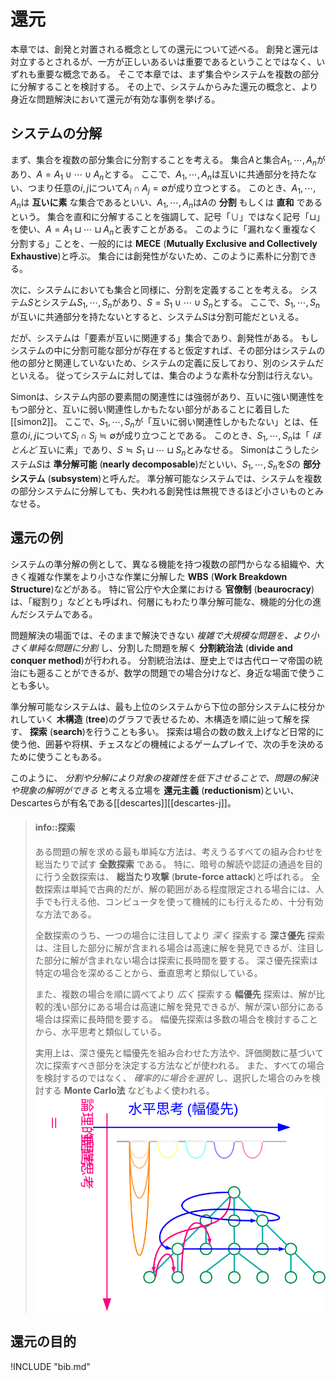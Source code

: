 # 還元

本章では、創発と対置される概念としての還元について述べる。
創発と還元は対立するとされるが、一方が正しいあるいは重要であるということではなく、いずれも重要な概念である。
そこで本章では、まず集合やシステムを複数の部分に分解することを検討する。
その上で、システムからみた還元の概念と、より身近な問題解決において還元が有効な事例を挙げる。

## システムの分解

まず、集合を複数の部分集合に分割することを考える。
集合$A$と集合$A_1, \cdots, A_n$があり、$A = A_1 \cup \cdots \cup A_n$とする。
ここで、$A_1, \cdots, A_n$は互いに共通部分を持たない、つまり任意の$i, j$について$A_i \cap A_j = \emptyset$が成り立つとする。
このとき、$A_1, \cdots, A_n$は **互いに素** な集合であるといい、$A_1, \cdots, A_n$は$A$の **分割** もしくは **直和** であるという。
集合を直和に分解することを強調して、記号「$\cup$」ではなく記号「$\sqcup$」を使い、$A = A_1 \sqcup \cdots \sqcup A_n$と表すことがある。
このように「漏れなく重複なく分割する」ことを、一般的には **MECE** (**Mutually Exclusive and Collectively Exhaustive**)と呼ぶ。
集合には創発性がないため、このように素朴に分割できる。

次に、システムにおいても集合と同様に、分割を定義することを考える。
システム$S$とシステム$S_1, \cdots, S_n$があり、$S = S_1 \cup \cdots \cup S_n$とする。
ここで、$S_1, \cdots, S_n$が互いに共通部分を持たないとすると、システム$S$は分割可能だといえる。

だが、システムは「要素が互いに関連する」集合であり、創発性がある。
もしシステムの中に分割可能な部分が存在すると仮定すれば、その部分はシステムの他の部分と関連していないため、システムの定義に反しており、別のシステムだといえる。
従ってシステムに対しては、集合のような素朴な分割は行えない。

Simonは、システム内部の要素間の関連性には強弱があり、互いに強い関連性をもつ部分と、互いに弱い関連性しかもたない部分があることに着目した\[[simon2]\]。
ここで、$S_1, \cdots, S_n$が「互いに弱い関連性しかもたない」とは、任意の$i, j$について$S_i \cap S_j ≒ \emptyset$が成り立つことである。
このとき、$S_1, \cdots, S_n$は「 *ほとんど* 互いに素」であり、$S ≒ S_1 \sqcup \cdots \sqcup S_n$とみなせる。
Simonはこうしたシステム$S$は **準分解可能** (**nearly decomposable**)だといい、$S_1, \cdots, S_n$を$S$の **部分システム** (**subsystem**)と呼んだ。
準分解可能なシステムでは、システムを複数の部分システムに分解しても、失われる創発性は無視できるほど小さいものとみなせる。

## 還元の例

システムの準分解の例として、異なる機能を持つ複数の部門からなる組織や、大きく複雑な作業をより小さな作業に分解した **WBS** (**Work Breakdown Structure**)などがある。
特に官公庁や大企業における **官僚制** (**beaurocracy**)は、「縦割り」などとも呼ばれ、何層にもわたり準分解可能な、機能的分化の進んだシステムである。

問題解決の場面では、そのままで解決できない *複雑で大規模な問題を、より小さく単純な問題に分割* し、分割した問題を解く **分割統治法** (**divide and conquer method**)が行われる。
分割統治法は、歴史上では古代ローマ帝国の統治にも遡ることができるが、数学の問題での場合分けなど、身近な場面で使うことも多い。

準分解可能なシステムは、最も上位のシステムから下位の部分システムに枝分かれしていく **木構造** (**tree**)のグラフで表せるため、木構造を順に辿って解を探す、 **探索** (**search**)を行うことも多い。
探索は場合の数の数え上げなど日常的に使う他、囲碁や将棋、チェスなどの機械によるゲームプレイで、次の手を決めるために使うこともある。

このように、 *分割や分解により対象の複雑性を低下させることで、問題の解決や現象の解明ができる* と考える立場を **還元主義** (**reductionism**)といい、Descartesらが有名である\[[descartes]\]\[[descartes-j]\]。

> #### info::探索
>
> ある問題の解を求める最も単純な方法は、考えうるすべての組み合わせを総当たりで試す **全数探索** である。
特に、暗号の解読や認証の通過を目的に行う全数探索は、 **総当たり攻撃** (**brute-force attack**)と呼ばれる。
全数探索は単純で古典的だが、解の範囲がある程度限定される場合には、人手でも行える他、コンピュータを使って機械的にも行えるため、十分有効な方法である。
>
> 全数探索のうち、一つの場合に注目してより *深く* 探索する **深さ優先** 探索は、注目した部分に解が含まれる場合は高速に解を発見できるが、注目した部分に解が含まれない場合は探索に長時間を要する。
深さ優先探索は特定の場合を深めることから、垂直思考と類似している。
>
> また、複数の場合を順に調べてより *広く* 探索する **幅優先** 探索は、解が比較的浅い部分にある場合は高速に解を発見できるが、解が深い部分にある場合は探索に長時間を要する。
幅優先探索は多数の場合を検討することから、水平思考と類似している。
>
> 実用上は、深さ優先と幅優先を組み合わせた方法や、評価関数に基づいて次に探索すべき部分を決定する方法などが使われる。
また、すべての場合を検討するのではなく、 *確率的に場合を選択* し、選択した場合のみを検討する **Monte Carlo法** などもよく使われる。![fig:search. 探索と水平思考・垂直思考](search.svg)



## 還元の目的

!INCLUDE "bib.md"
